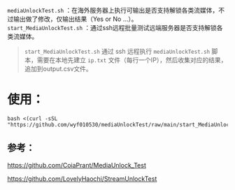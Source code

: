`mediaUnlockTest.sh` ：在海外服务器上执行可输出是否支持解锁各类流媒体，不过输出做了修改，仅输出结果（Yes or No ...）。  
`start_MediaUnlockTest.sh` ：通过ssh远程批量测试远端服务器是否支持解锁各类流媒体。  
>`start_MediaUnlockTest.sh` 通过 ssh 远程执行 `mediaUnlockTest.sh` 脚本，需要在本地先建立 `ip.txt` 文件（每行一个IP），然后收集对应的结果，追加到output.csv文件。  

# 使用：  
    bash <(curl -sSL "https://github.com/wyf010530/mediaUnlockTest/raw/main/start_MediaUnlockTest.sh")
    
    
## 参考：
https://github.com/CoiaPrant/MediaUnlock_Test

https://github.com/LovelyHaochi/StreamUnlockTest
